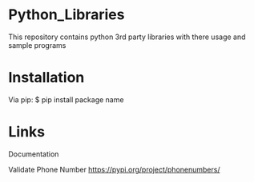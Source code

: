 # Python_Libraries
This repository contains python 3rd party libraries with there usage and sample programs

# Installation
Via pip:
$ pip install package name


# Links
Documentation

Validate Phone Number
https://pypi.org/project/phonenumbers/


